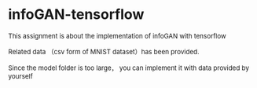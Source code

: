 # infoGAN-tensorflow
<p style=""></p><p><span style="font-size: small;">This assignment is about the implementation of infoGAN with tensorflow</span></p><p></p>

<p style=""></p><p><font size="2">Related data （csv form of MNIST dataset）has been provided.</font></p><p></p>

<p style=""></p><p><font size="2">Since the model folder is too large， you can implement it with data provided by yourself</font></p><p></p>
